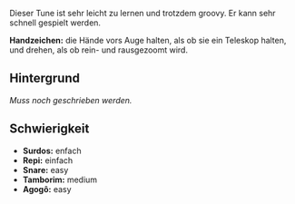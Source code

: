 Dieser Tune ist sehr leicht zu lernen und trotzdem groovy. Er kann sehr schnell
gespielt werden.

**Handzeichen:** die Hände vors Auge halten, als ob sie ein Teleskop halten, und
drehen, als ob rein- und rausgezoomt wird.

## Hintergrund

*Muss noch geschrieben werden.*

## Schwierigkeit

* **Surdos:** enfach
* **Repi:** einfach
* **Snare:** easy
* **Tamborim:** medium
* **Agogô:** easy
